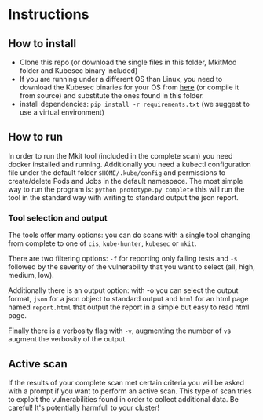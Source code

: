 # Instructions

## How to install

* Clone this repo (or download the single files in this folder, MkitMod folder and Kubesec binary included)
* If you are running under a different OS than Linux, you need to download the Kubesec binaries for your OS from [here](https://github.com/controlplaneio/kubesec/releases) (or compile it from source) and substitute the ones found in this folder.
* install dependencies: `pip install -r requirements.txt` (we suggest to use a virtual environment)

## How to run

In order to run the Mkit tool (included in the complete scan) you need docker installed and running.
Additionally you need a kubectl configuration file under the default folder `$HOME/.kube/config` and permissions to create/delete Pods and Jobs in the default namespace.
The most simple way to run the program is: 
`python prototype.py complete` 
this will run the tool in the standard way with writing to standard output the json report.

### Tool selection and output

The tools offer many options: you can do scans with a single tool changing from complete to one of `cis`, `kube-hunter`, `kubesec` or `mkit`.

There are two filtering options: `-f` for reporting only failing tests and `-s` followed by the severity of the vulnerability that you want to select (all, high, medium, low).

Additionally there is an output option: with -o you can select the output format, `json` for a json object to standard output and `html` for an html page named `report.html` that output the report in a simple but easy to read html page.

Finally there is a verbosity flag with `-v`, augmenting the number of `v`s augment the verbosity of the output.

## Active scan

If the results of your complete scan met certain criteria you will be asked with a prompt if you want to perform an active scan.
This type of scan tries to exploit the vulnerabilities found in order to collect additional data.
Be careful! It's potentially harmfull to your cluster!
